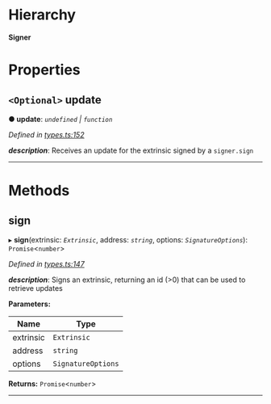 

# Hierarchy

**Signer**

# Properties

<a id="update"></a>

## `<Optional>` update

**● update**: *`undefined` | `function`*

*Defined in [types.ts:152](https://github.com/polkadot-js/api/blob/5015923/packages/api/src/types.ts#L152)*

*__description__*: Receives an update for the extrinsic signed by a `signer.sign`

___

# Methods

<a id="sign"></a>

##  sign

▸ **sign**(extrinsic: *`Extrinsic`*, address: *`string`*, options: *`SignatureOptions`*): `Promise`<`number`>

*Defined in [types.ts:147](https://github.com/polkadot-js/api/blob/5015923/packages/api/src/types.ts#L147)*

*__description__*: Signs an extrinsic, returning an id (>0) that can be used to retrieve updates

**Parameters:**

| Name | Type |
| ------ | ------ |
| extrinsic | `Extrinsic` |
| address | `string` |
| options | `SignatureOptions` |

**Returns:** `Promise`<`number`>

___

